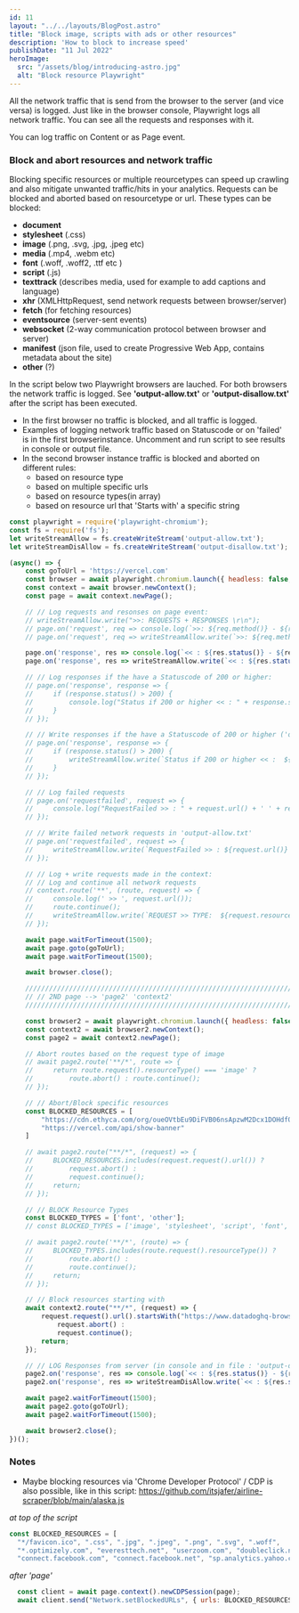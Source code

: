 ```yaml
---
id: 11
layout: "../../layouts/BlogPost.astro"
title: "Block image, scripts with ads or other resources"
description: 'How to block to increase speed'
publishDate: "11 Jul 2022"
heroImage:
  src: "/assets/blog/introducing-astro.jpg"
  alt: "Block resource Playwright"
---
```


All the network traffic that is send from the browser to the server (and vice versa) is logged. Just like in the browser console, Playwright logs all network traffic. You can see all the requests and responses with it.  

You can log traffic on Content or as Page event. 

### Block and abort resources and network traffic
Blocking specific resources or multiple reourcetypes can speed up crawling and also mitigate unwanted traffic/hits in your analytics.
Requests can be blocked and aborted based on resourcetype or url. These types can be blocked:
- **document** 
- **stylesheet** (.css)
- **image** (.png, .svg, .jpg, .jpeg etc)
- **media** (.mp4, .webm etc)
- **font** (.woff, .woff2, .ttf etc )
- **script** (.js)
- **texttrack** (describes media, used for example to add captions and language)
- **xhr** (XMLHttpRequest, send network requests between browser/server)
- **fetch** (for fetching resources)
- **eventsource** (server-sent events)
- **websocket** (2-way communication protocol between browser and server)
- **manifest** (json file, used to create Progressive Web App, contains metadata about the site)
- **other** (?)

In the script below two Playwright browsers are lauched. For both browsers the network traffic is logged. See **'output-allow.txt'** or **'output-disallow.txt'** after the script has been executed.

- In the first browser no traffic is blocked, and all traffic is logged. 
- Examples of logging network traffic based on Statuscode or on 'failed' is in the first browserinstance. Uncomment and run script to see results in console or output file.
- In the second browser instance traffic is blocked and aborted on different rules:
    - based on resource type
    - based on multiple specific urls  
    - based on resource types(in array) 
    - based on resource url that 'Starts with' a specific string




```js
const playwright = require('playwright-chromium');
const fs = require('fs');
let writeStreamAllow = fs.createWriteStream('output-allow.txt');
let writeStreamDisAllow = fs.createWriteStream('output-disallow.txt');

(async() => {
    const goToUrl = 'https://vercel.com'
    const browser = await playwright.chromium.launch({ headless: false, slowMo: 1050 });
    const context = await browser.newContext();
    const page = await context.newPage();

    // // Log requests and resonses on page event:
    // writeStreamAllow.write(">>: REQUESTS + RESPONSES \r\n");
    // page.on('request', req => console.log(`>>: ${req.method()} - ${req.resourceType()} - ${req.url()}`))
    // page.on('request', req => writeStreamAllow.write(`>>: ${req.method()} - ${req.resourceType()} - ${req.url()}` + "\r\n"));

    page.on('response', res => console.log(`<< : ${res.status()} - ${res.url()} `))
    page.on('response', res => writeStreamAllow.write(`<< : ${res.status()} - ${res.url()} ` + "\r\n"))

    // // Log responses if the have a Statuscode of 200 or higher:
    // page.on('response', response => {
    //     if (response.status() > 200) {
    //         console.log("Status if 200 or higher << : " + response.status() + " " + response.statusText() + " " + response.url());
    //     }
    // });

    // // Write responses if the have a Statuscode of 200 or higher ('output-allow.txt'):
    // page.on('response', response => {
    //     if (response.status() > 200) {
    //         writeStreamAllow.write(`Status if 200 or higher << :  ${response.status()} -  ${response.statusText()} -  ${response.url()}` + "\r\n");
    //     }
    // });

    // // Log failed requests
    // page.on('requestfailed', request => {
    //     console.log("RequestFailed >> : " + request.url() + ' ' + request.failure().errorText);
    // });

    // // Write failed network requests in 'output-allow.txt'
    // page.on('requestfailed', request => {
    //     writeStreamAllow.write(`RequestFailed >> : ${request.url()} - ${request.failure().errorText}` + "\r\n");
    // });

    // // Log + write requests made in the context:
    // // Log and continue all network requests
    // context.route('**', (route, request) => {
    //     console.log(' >> ', request.url());
    //     route.continue();
    //     writeStreamAllow.write(`REQUEST >> TYPE:  ${request.resourceType()} - URL: ${request.url()} ` + "\r\n");
    // });

    await page.waitForTimeout(1500);
    await page.goto(goToUrl);
    await page.waitForTimeout(1500);

    await browser.close();

    ///////////////////////////////////////////////////////////////////////////////
    // // 2ND page --> 'page2' 'context2' 
    ///////////////////////////////////////////////////////////////////////////////

    const browser2 = await playwright.chromium.launch({ headless: false, slowMo: 1050 });
    const context2 = await browser2.newContext();
    const page2 = await context2.newPage();

    // Abort routes based on the request type of image
    // await page2.route('**/*', route => {
    //     return route.request().resourceType() === 'image' ?
    //         route.abort() : route.continue();
    // });

    // // Abort/Block specific resources
    const BLOCKED_RESOURCES = [
        "https://cdn.ethyca.com/org/oueOVtbEu9DiFVB06nsApzwM2Dcx1DOHdf0gyahrE%3D/cookie.js",
        "https://vercel.com/api/show-banner"
    ]

    // await page2.route("**/*", (request) => {
    //     BLOCKED_RESOURCES.includes(request.request().url()) ?
    //         request.abort() :
    //         request.continue();
    //     return;
    // });

    // // BLOCK Resource Types
    const BLOCKED_TYPES = ['font', 'other'];
    // const BLOCKED_TYPES = ['image', 'stylesheet', 'script', 'font', 'other'];

    // await page2.route('**/*', (route) => {
    //     BLOCKED_TYPES.includes(route.request().resourceType()) ?
    //         route.abort() :
    //         route.continue();
    //     return;
    // });

    // // Block resources starting with 
    await context2.route("**/*", (request) => {
        request.request().url().startsWith("https://www.datadoghq-browser") ?
            request.abort() :
            request.continue();
        return;
    });

    // // LOG Responses from server (in console and in file : 'output-disallow.txt'):
    page2.on('response', res => console.log(`<< : ${res.status()} - ${res.url()} `))
    page2.on('response', res => writeStreamDisAllow.write(`<< : ${res.status()} - ${res.url()} ` + "\r\n"))

    await page2.waitForTimeout(1500);
    await page2.goto(goToUrl);
    await page2.waitForTimeout(1500);

    await browser2.close();
})();
```

### Notes
- Maybe blocking resources via 'Chrome Developer Protocol' / CDP is also possible, like in this script: https://github.com/itsjafer/airline-scraper/blob/main/alaska.js


*at top of the script*

```js
const BLOCKED_RESOURCES = [
  "*/favicon.ico", ".css", ".jpg", ".jpeg", ".png", ".svg", ".woff",
  "*.optimizely.com", "everesttech.net", "userzoom.com", "doubleclick.net", "googleadservices.com", "adservice.google.com/*",
  "connect.facebook.com", "connect.facebook.net", "sp.analytics.yahoo.com"]
```

*after 'page'*

```js
  const client = await page.context().newCDPSession(page);
  await client.send("Network.setBlockedURLs", { urls: BLOCKED_RESOURCES })
  ```
